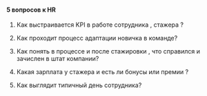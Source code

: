 #### 5 вопросов к HR

1. Как выстраивается KPI в работе сотрудника , стажера ?

2. Как проходит процесс адаптации новичка в команде?

3. Как понять в процессе и после стажировки , что справился и зачислен в штат компании?

4. Какая зарплата у стажера и есть ли бонусы или премии ?

5. Как выглядит типичный день сотрудника?

